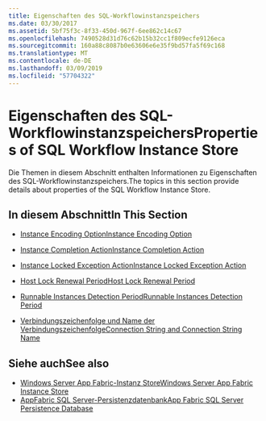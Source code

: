 ```yaml
---
title: Eigenschaften des SQL-Workflowinstanzspeichers
ms.date: 03/30/2017
ms.assetid: 5bf75f3c-8f33-450d-967f-6ee862c14c67
ms.openlocfilehash: 7490528d31d76c62b15b32cc1f809ecfe9126eca
ms.sourcegitcommit: 160a88c8087b0e63606e6e35f9bd57fa5f69c168
ms.translationtype: MT
ms.contentlocale: de-DE
ms.lasthandoff: 03/09/2019
ms.locfileid: "57704322"
---
```

# <a name="properties-of-sql-workflow-instance-store"></a><span data-ttu-id="7cfef-102">Eigenschaften des SQL-Workflowinstanzspeichers</span><span class="sxs-lookup"><span data-stu-id="7cfef-102">Properties of SQL Workflow Instance Store</span></span>
<span data-ttu-id="7cfef-103">Die Themen in diesem Abschnitt enthalten Informationen zu Eigenschaften des SQL-Workflowinstanzspeichers.</span><span class="sxs-lookup"><span data-stu-id="7cfef-103">The topics in this section provide details about properties of the SQL Workflow Instance Store.</span></span>  
  
## <a name="in-this-section"></a><span data-ttu-id="7cfef-104">In diesem Abschnitt</span><span class="sxs-lookup"><span data-stu-id="7cfef-104">In This Section</span></span>  
  
-   [<span data-ttu-id="7cfef-105">Instance Encoding Option</span><span class="sxs-lookup"><span data-stu-id="7cfef-105">Instance Encoding Option</span></span>](instance-encoding-option.md)  
  
-   [<span data-ttu-id="7cfef-106">Instance Completion Action</span><span class="sxs-lookup"><span data-stu-id="7cfef-106">Instance Completion Action</span></span>](instance-completion-action.md)  
  
-   [<span data-ttu-id="7cfef-107">Instance Locked Exception Action</span><span class="sxs-lookup"><span data-stu-id="7cfef-107">Instance Locked Exception Action</span></span>](instance-locked-exception-action.md)  
  
-   [<span data-ttu-id="7cfef-108">Host Lock Renewal Period</span><span class="sxs-lookup"><span data-stu-id="7cfef-108">Host Lock Renewal Period</span></span>](host-lock-renewal-period.md)  
  
-   [<span data-ttu-id="7cfef-109">Runnable Instances Detection Period</span><span class="sxs-lookup"><span data-stu-id="7cfef-109">Runnable Instances Detection Period</span></span>](runnable-instances-detection-period.md)  
  
-   [<span data-ttu-id="7cfef-110">Verbindungszeichenfolge und Name der Verbindungszeichenfolge</span><span class="sxs-lookup"><span data-stu-id="7cfef-110">Connection String and Connection String Name</span></span>](connection-string-and-connection-string-name.md)  
  
## <a name="see-also"></a><span data-ttu-id="7cfef-111">Siehe auch</span><span class="sxs-lookup"><span data-stu-id="7cfef-111">See also</span></span>
- [<span data-ttu-id="7cfef-112">Windows Server App Fabric-Instanz Store</span><span class="sxs-lookup"><span data-stu-id="7cfef-112">Windows Server App Fabric Instance Store</span></span>](https://go.microsoft.com/fwlink/?LinkId=201201)
- [<span data-ttu-id="7cfef-113">AppFabric SQL Server-Persistenzdatenbank</span><span class="sxs-lookup"><span data-stu-id="7cfef-113">App Fabric SQL Server Persistence Database</span></span>](https://go.microsoft.com/fwlink/?LinkId=201202)
